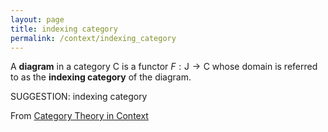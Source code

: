```yaml
---
layout: page
title: indexing category
permalink: /context/indexing_category
---
```

 A **diagram** in a category $\mathsf{C}$ is a functor $F : \mathsf{J} \to \mathsf{C}$ whose domain is referred to as the **indexing category** of the diagram.


SUGGESTION: indexing category

From [Category Theory in Context](https://mathgloss.github.io/MathGloss/context.html)